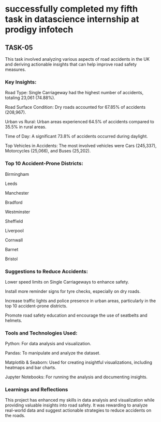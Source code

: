 # successfully completed my fifth task in datascience internship at prodigy infotech
## TASK-05

This task involved analyzing various aspects of road accidents in the UK and deriving actionable insights that can help improve road safety measures.

### Key Insights:

Road Type: Single Carriageway had the highest number of accidents, totaling 23,061 (74.88%).

Road Surface Condition: Dry roads accounted for 67.85% of accidents (208,967).

Urban vs Rural: Urban areas experienced 64.5% of accidents compared to 35.5% in rural areas.

Time of Day: A significant 73.8% of accidents occurred during daylight.

Top Vehicles in Accidents: The most involved vehicles were Cars (245,337), Motorcycles (25,066), and Buses (25,202).

### Top 10 Accident-Prone Districts:

Birmingham

Leeds

Manchester

Bradford

Westminster

Sheffield

Liverpool

Cornwall

Barnet

Bristol

### Suggestions to Reduce Accidents:

Lower speed limits on Single Carriageways to enhance safety.

Install more reminder signs for tyre checks, especially on dry roads.

Increase traffic lights and police presence in urban areas, particularly in the top 10 accident-prone districts.

Promote road safety education and encourage the use of seatbelts and helmets.

### Tools and Technologies Used:

Python: For data analysis and visualization.

Pandas: To manipulate and analyze the dataset.

Matplotlib & Seaborn: Used for creating insightful visualizations, including heatmaps and bar charts.

Jupyter Notebooks: For running the analysis and documenting insights.

### Learnings and Reflections


This project has enhanced my skills in data analysis and visualization while providing valuable insights into road safety. It was rewarding to analyze real-world data and suggest actionable strategies to reduce accidents on the roads.
